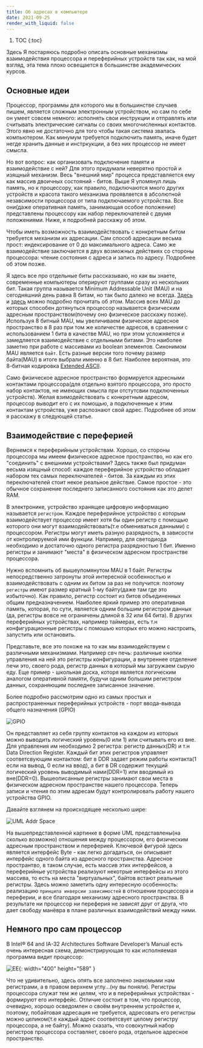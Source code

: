 ```yaml
---
title: Об адресах в компьютере
date: 2021-09-25
render_with_liquid: false
---
```



1. TOC
{:toc}

Здесь Я постаряюсь подробно описать основные механизмы взаимодействия процессора и переферийных устройств так как, на мой взгляд, эта тема плохо освещается в большинстве академических курсов.


## Основные идеи


Процессор, программы для которого мы в большинстве случаев пишем, является сложным электронным устройством, но сам по себе он умеет совсем немного:
исполнять свои инструкции и отправлять или считывать электрические сигналы со своих многочисленных контактов. Этого явно не достаточно для того чтобы такая система звалась компьютером. Как минумум требуется подключить память, иначе будет негде хранить данные и инстркукции, а без них процессор не имеет смысла.

Но вот вопрос: как организовать подключение памяти и взаимодействие с ней? Для этого придумали неверятно простой и изящный механизм. Весь "внешний мир" процесса представляется ему как массив двоичных состояний - битов. Выше Я упомянул лишь память, но к процессору, как правило, подключаются много других устройств и красота такого механизма проявляется в абсолютной незавсимости процессора от типа подключаемого устройства. Все они(даже оперативная память, занимающая особое положение) представлены процессору как набор переключателей с двумя положениями. Ниже, я подробней расскажу об этом.

Чтобы иметь возможность взаимодействовать с конкретным битом требуется механизм их адресации.
Сам способ адресации весьма прост: индексирование от 0 до максимального адреса. Само же взаимодействие заключается в двух возможных действиях со стороны процессора: чтение состояния с адреса и запись по адресу. Подробнее об этом позже.

Я здесь все про отдельные биты рассказываю, но как вы знаете, современные компьютеры оперируют группами сразу из нескольких бит. Такая группа называется Minimum Addressable Unit (MAU) и на сегодняшний день равна 8 битам, но так было далеко не всегда. [Здесь](https://en.wikipedia.org/wiki/Word_addressing) и [здесь](https://en.wikipedia.org/wiki/Byte_addressing) можно подробно прочитать об этом.
Массив всех MAU до которых способен дотянуться процессор называется физическим адресным пространством(почему оно физическое расскажу позже).
Используя 8 битный MAU, мы увеличиваем физическое адресное пространство в 8 раз при том же количестве адресов, в сравнении с использованием 1 бита в качестве MAU, но при этом усложняется и замедляется взаимодействие с отдельными битами. Это наиболее заметно при работе с массивами из boolean элементов. Синонимом MAU является `байт`. Есть разные версии того почему размер байта(MAU) в итоге выбрали именно в 8 бит. Наиболее вероятная, это 8-битная кодировка [Extended ASCII](https://en.wikipedia.org/wiki/Extended_ASCII).

Само физическое адресное пространство формируется адресными контактами процессора(для отдельно взятого процессора, это просто набор контактов, не имеющих смысла при отстутсвии подключенных устройств). Желая взимодействовать с конкретным адресом, процессор выводит его с их помощью, а подключенные к этим контактам устройства, уже  распознают свой адрес. Подробнее об этом я расскажу в следующей статье.


## Взаимодействие с переферией

Вернемся к переферийным устройствам. Хорошо, со стороны процессора мы имеем физическое адресное пространство, но как его "соединить" с внешними устройствами?
Здесь также был придуман весьма изящный способ: каждое переферийное устройство обладает набором тех самых переключателей - битов. За каждым из этих переключателей стоит некое реальное действие. Самое простое - это обычное сохранение последнего записанного состояния как это делет RAM.

В электронике, устройство хранящее цифровую информацию называется `регистром`. Каждое переферийное устройство с которым взаимодействует процессор имеет хотя бы один регистр с помощью которого они могут взаимодействовать(т.е обмениваться данными) с процессором. Регистры могут иметь разную разрядность, в зависости от контролируемой ими функции. Например, для светодиода необходимо и достаточно одного регистра разрядностью 1 бит. Именно регистры и занимают "места" в физическом адресном пространстве процессора.

Нужно вспомнить об вышеупомянутом MAU в 1 байт. Регистры непосредственно затронуты этой интересной особенностью и взаимодействовать с одним их битом за раз не получится: поэтому `регистры` имеют размер кратный 1-му байту(даже там где это избыточно). Как правило, регистр состоит из битов объединенных общим предназначением. Наиболее яркий пример это оперативная память, которая, по сути, является одним большим регистром данных (да, регистры вовсе не ограничены длиной в 32 или 64 бита). В других переферийных устройствах, например таймерах, есть т.н конфигурационные регистры с помошью которых его можно настроить, запустить или остановить.

Представьте, все это похоже на то как мы взаимодействуем с различными механизмами. Например свч печь: различные кнопки управления на ней это регистры конфигурации, а внутреннее отделение печи это, своего рода, регистр данных в который мы загружаем сырую еду. Еще пример - школьная доска, которя является логическим аналогом оперативной памяти, будучи одним большим регистром данных, сохраняющим последнее записанное значение.

Более подробно рассмотрим одно из самых простых и распространенных переферийных устройств - порт ввода-вывода общего назначения (GPIO)

![GPIO](/assets/img/posts/addr_gpio.png)

Он представляет из себя группу контактов на каждом из которых можно выводить логический уровень(0 или 1) или считывать его из вне. Для управления им необходимо 2 регистра: регистр данных(DR) и т.н Data Direction Register.
Каждый бит этих регистров управляет соответсвующим контактом: бит в DDR задает режим работы контакта(1 если на вывод, 0 если на ввод), а бит в DR содержит текущий логический уровень выводимый нами(DDR=1) или вводимый из вне(DDR=0).
Вышеописанные регистры занимают свои места в физическом адресном пространстве нашего процессора. Теперь записи и чтения по этим адресам будут контролировать работу нашего устройства GPIO.

Давайте взглянем на происходящее несколько шире:

![UML Addr Space](/assets/img/posts/addr_space.png)

На вышепредставленной картинке в форме UML представлены(на сколько возможно) отношения между процессором, его физическим адресным пространством и переферией. Ключевой фигурой здесь является интерфейс Byte - как легко догадаться, он описывает интерфейс одного байта из адресного пространства. Адресное пространтво, в таком случае, есть массив этих интерфейсов, а переферийные устройства реализуют некотрые интерфейсы из этого массива, то есть на места "виртуальных", байтов встают реальные регистры. Здесь можно заметить одну интересную особенность: реализацию `принципа инверсии зависимостей` в отношении процессора и переферии, и все благодаря механизму адресного пространства. В результате ни процессор ни переферия не зависят друг от друга, что дает свободу манёвра в плане различных взаимодействий между ними.


## Немного про сам процессор
В Intel® 64 and IA-32 Architectures Software Developer’s Manual есть очень интересная схема, демонстрирующая то как исполняемая программа видит процессор:

![EE](/assets/img/posts/EE.png){: width="400" height="589" }

Что не удивительно, здесь опять все заполнено знакомыми нам регистрами, а в правом верхнем углу...(ну вы поняли).
Регистры процессора служат тем же целям, что и в переферийных устройствах - формируют его интерфейс. Отличие состоит в том, что процессор, очевидно, хорошо осведомлен о своём внутреннем устройстве и, поэтому, побайтовая адресация не требуется, адресовать его регистры можно целиком(т.е каждый адрес соответсвует целому регистру процессора, а не байту). Можно сказать, что совокупный набор регистров процессора составляет, своего рода, отдельное адресное пространство.
